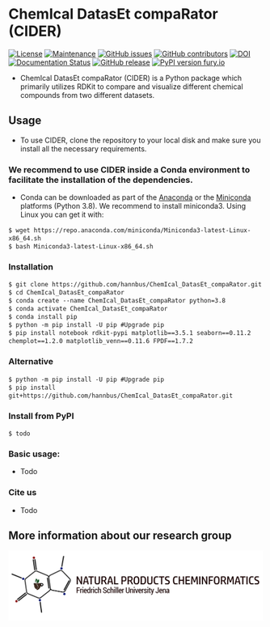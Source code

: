 # ChemIcal DatasEt compaRator (CIDER)
[![License](https://img.shields.io/badge/License-MIT%202.0-blue.svg)](https://opensource.org/licenses/MIT)
[![Maintenance](https://img.shields.io/badge/Maintained%3F-yes-blue.svg)](https://GitHub.com/hannbus/ChemIcal_DatasEt_compaRator/graphs/commit-activity)
[![GitHub issues](https://img.shields.io/github/issues/hannbus/ChemIcal_DatasEt_compaRator.svg)](https://GitHub.com/hannbus/ChemIcal_DatasEt_compaRator/issues/)
[![GitHub contributors](https://img.shields.io/github/contributors/hannbus/ChemIcal_DatasEt_compaRator.svg)](https://GitHub.com/hannbus/ChemIcal_DatasEt_compaRator/graphs/contributors/)
[![DOI](https://zenodo.org/badge/??.svg)](https://zenodo.org/badge/latestdoi/1)
[![Documentation Status](https://readthedocs.org/projects/ChemIcal_DatasEt_compaRator/badge/?version=latest)](https://ChemIcal_DatasEt_compaRator.readthedocs.io/en/latest/?badge=latest)
[![GitHub release](https://img.shields.io/github/release/hannbus/ChemIcal_DatasEt_compaRator.svg)](https://GitHub.com/hannbus/ChemIcal_DatasEt_compaRator/releases/)
[![PyPI version fury.io](https://badge.fury.io/py/cider-chem.svg)](https://pypi.python.org/pypi/cider-chem/)

- ChemIcal DatasEt compaRator (CIDER) is a Python package which primarily utilizes RDKit to compare and visualize different chemical compounds from two different datasets. 

## Usage
-  To use CIDER, clone the repository to your local disk and make sure you install all the necessary requirements.

### We recommend to use CIDER inside a Conda environment to facilitate the installation of the dependencies.

- Conda can be downloaded as part of the [Anaconda](https://www.anaconda.com/) or the [Miniconda](https://conda.io/en/latest/miniconda.html) platforms (Python 3.8). We recommend to install miniconda3. Using Linux you can get it with:

```shell
$ wget https://repo.anaconda.com/miniconda/Miniconda3-latest-Linux-x86_64.sh
$ bash Miniconda3-latest-Linux-x86_64.sh
```
### Installation

```shell
$ git clone https://github.com/hannbus/ChemIcal_DatasEt_compaRator.git
$ cd ChemIcal_DatasEt_compaRator
$ conda create --name ChemIcal_DatasEt_compaRator python=3.8
$ conda activate ChemIcal_DatasEt_compaRator
$ conda install pip
$ python -m pip install -U pip #Upgrade pip
$ pip install notebook rdkit-pypi matplotlib==3.5.1 seaborn==0.11.2 chemplot==1.2.0 matplotlib_venn==0.11.6 FPDF==1.7.2
```
### Alternative
```shell
$ python -m pip install -U pip #Upgrade pip
$ pip install git+https://github.com/hannbus/ChemIcal_DatasEt_compaRator.git
```

### Install from PyPI
```shell
$ todo
```

### Basic usage: 
- Todo

### Cite us
- Todo

## More information about our research group

[![GitHub Logo](https://github.com/Kohulan/DECIMER-Image-to-SMILES/blob/master/assets/CheminfGit.png?raw=true)](https://cheminf.uni-jena.de)
